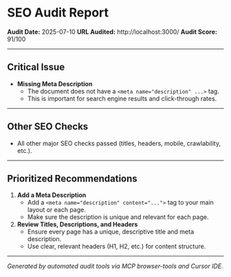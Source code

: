 # SEO Audit Report

**Audit Date:** 2025-07-10
**URL Audited:** http://localhost:3000/
**Audit Score:** 91/100

---

## Critical Issue
- **Missing Meta Description**
  - The document does not have a `<meta name="description" ...>` tag.
  - This is important for search engine results and click-through rates.

---

## Other SEO Checks
- All other major SEO checks passed (titles, headers, mobile, crawlability, etc.).

---

## Prioritized Recommendations
1. **Add a Meta Description**
   - Add a `<meta name="description" content="...">` tag to your main layout or each page.
   - Make sure the description is unique and relevant for each page.
2. **Review Titles, Descriptions, and Headers**
   - Ensure every page has a unique, descriptive title and meta description.
   - Use clear, relevant headers (H1, H2, etc.) for content structure.

---

*Generated by automated audit tools via MCP browser-tools and Cursor IDE.* 